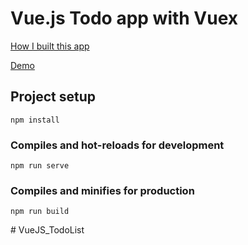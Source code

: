 # Vue.js Todo app with Vuex

[How I built this app](https://romig.dev/blog/building-a-to-do-app-with-vue-and-vuex)

[Demo](https://todo.romig.dev)

## Project setup

```
npm install
```

### Compiles and hot-reloads for development

```
npm run serve
```

### Compiles and minifies for production

```
npm run build
```
#   V u e J S _ T o d o L i s t  
 